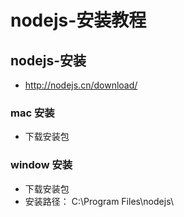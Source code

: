 # nodejs-安装教程

## nodejs-安装
- http://nodejs.cn/download/

### mac 安装
- 下载安装包

### window 安装
- 下载安装包
- 安装路径： C:\Program Files\nodejs\